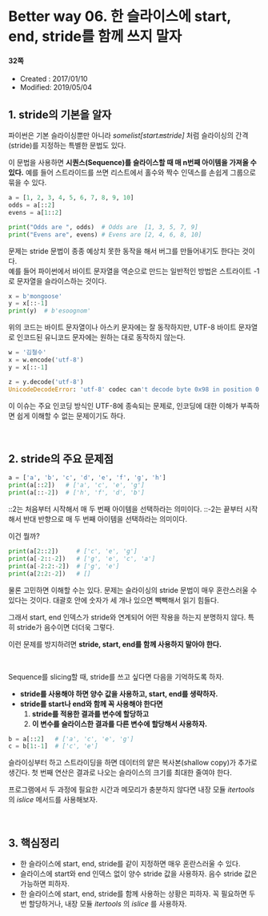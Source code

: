 # Better way 06. 한 슬라이스에 start, end, stride를 함께 쓰지 말자

#### 32쪽

* Created : 2017/01/10
* Modified: 2019/05/04  


## 1. stride의 기본을 알자

파이썬은 기본 슬라이싱뿐만 아니라 _somelist[start:end:stride]_ 처럼 슬라이싱의 간격(stride)를 지정하는 특별한 문법도 있다.

이 문법을 사용하면 **시퀀스(Sequence)를 슬라이스할 때 매 n번째 아이템을 가져올 수 있다.** 예를 들어 스트라이드를 쓰면 리스트에서 홀수와 짝수 인덱스를 손쉽게 그룹으로 묶을 수 있다.


```python
a = [1, 2, 3, 4, 5, 6, 7, 8, 9, 10]
odds = a[::2]
evens = a[1::2]

print("Odds are ", odds)  # Odds are  [1, 3, 5, 7, 9]
print("Evens are", evens) # Evens are [2, 4, 6, 8, 10]
```

문제는 stride 문법이 종종 예상치 못한 동작을 해서 버그를 만들어내기도 한다는 것이다.   
예를 들어 파이썬에서 바이트 문자열을 역순으로 만드는 일반적인 방법은 스트라이트 -1로 문자열을 슬라이스하는 것이다.

```python
x = b'mongoose'
y = x[::-1]
print(y)  # b'esoognom'
```


위의 코드는 바이트 문자열이나 아스키 문자에는 잘 동작하지만, UTF-8 바이트 문자열로 인코드된 유니코드 문자에는 원하는 대로 동작하지 않는다.

```python
w = '김철수'
x = w.encode('utf-8')
y = x[::-1]

z = y.decode('utf-8')
UnicodeDecodeError: 'utf-8' codec can't decode byte 0x98 in position 0: invalid start byte.
```

이 이슈는 주요 인코딩 방식인 UTF-8에 종속되는 문제로, 인코딩에 대한 이해가 부족하면 쉽게 이해할 수 없는 문제이기도 하다.


<br>

## 2. stride의 주요 문제점

```python
a = ['a', 'b', 'c', 'd', 'e', 'f', 'g', 'h']
print(a[::2])   # ['a', 'c', 'e', 'g']
print(a[::-2])  # ['h', 'f', 'd', 'b']
```

::2는 처음부터 시작해서 매 두 번째 아이템을 선택하라는 의미이다.
::-2는 끝부터 시작해서 반대 반향으로 매 두 번째 아이템을 선택하라는 의미이다.  

이건 뭘까?

```python
print(a[2::2])     # ['c', 'e', 'g']
print(a[-2::-2])   # ['g', 'e', 'c', 'a']
print(a[-2:2:-2])  # ['g', 'e']
print(a[2:2:-2])   # []
```

물론 고민하면 이해할 수는 있다. 문제는 슬라이싱의 stride 문법이 매우 혼란스러울 수 있다는 것이다. 대괄호 안에 숫자가 세 개나 있으면 빽빽해서 읽기 힘들다.  

그래서 start, end 인덱스가 stride와 연계되어 어떤 작용을 하는지 분명하지 않다.
특히 stride가 음수이면 더더욱 그렇다.

이런 문제를 방지하려면 **stride, start, end를 함께 사용하지 말아야 한다.**

<br>

Sequence를 slicing할 때, stride를 쓰고 싶다면 다음을 기억하도록 하자.

* **stride를 사용해야 하면 양수 값을 사용하고, start, end를 생략하자.**
* **stride를 start나 end와 함께 꼭 사용해야 한다면**
    1. **stride를 적용한 결과를 변수에 할당하고**
    2. **이 변수를 슬라이스한 결과를 다른 변수에 할당해서 사용하자.**


```python
b = a[::2]   # ['a', 'c', 'e', 'g']
c = b[1:-1]  # ['c', 'e']
```

슬라이싱부터 하고 스트라이딩을 하면 데이터의 얕은 복사본(shallow copy)가 추가로 생긴다. 첫 번째 연산은 결과로 나오는 슬라이스의 크기를 최대한 줄여야 한다.

프로그램에서 두 과정에 필요한 시간과 메모리가 충분하지 않다면 내장 모듈 _itertools_ 의 _islice_ 메서드를 사용해보자.

<br>


## 3. 핵심정리

* 한 슬라이스에 start, end, stride를 같이 지정하면 매우 혼란스러울 수 있다.
* 슬라이스에 start와 end 인덱스 없이 양수 stride 값을 사용하자. 음수 stride 값은 가능하면 피하자.
* 한 슬라이스에 start, end, stride를 함께 사용하는 상황은 피하자. 꼭 필요하면 두 번 할당하거나, 내장 모듈 _itertools_ 의 _islice_ 를 사용하자.
